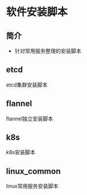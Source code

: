 # 软件安装脚本

## 简介

- 针对常用服务整理的安装脚本

## etcd
etcd集群安装脚本

## flannel
flannel独立安装脚本

## k8s
k8s安装脚本

## linux_common
linux常用服务安装脚本

